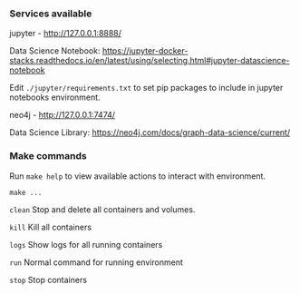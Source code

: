 ### Services available
jupyter - http://127.0.0.1:8888/

Data Science Notebook: https://jupyter-docker-stacks.readthedocs.io/en/latest/using/selecting.html#jupyter-datascience-notebook

Edit `./jupyter/requirements.txt` to set pip packages to include in jupyter notebooks environment. 


neo4j - http://127.0.0.1:7474/

Data Science Library: https://neo4j.com/docs/graph-data-science/current/

### Make commands
Run `make help` to view available actions to interact with environment.

`make ...`

`clean`                          Stop and delete all containers and volumes.

`kill`                           Kill all containers

`logs`                           Show logs for all running containers

`run`                            Normal command for running environment

`stop`                           Stop containers

